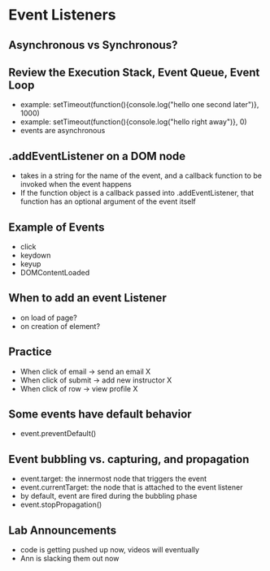 # Event Listeners

## Asynchronous vs Synchronous?

## Review the Execution Stack, Event Queue, Event Loop
- example: setTimeout(function(){console.log("hello one second later")}, 1000)
- example: setTimeout(function(){console.log("hello right away")}, 0)
- events are asynchronous

## .addEventListener on a DOM node
- takes in a string for the name of the event, and a callback function to be invoked when the event happens
- If the function object is a callback passed into .addEventListener, that function has an optional argument of the event itself

## Example of Events
- click
- keydown
- keyup
- DOMContentLoaded

## When to add an event Listener
- on load of page?
- on creation of element?

## Practice
- When click of email -> send an email X
- When click of submit -> add new instructor X
- When click of row -> view profile X

## Some events have default behavior
- event.preventDefault()

## Event bubbling vs. capturing, and propagation
- event.target: the innermost node that triggers the event
- event.currentTarget: the node that is attached to the event listener
- by default, event are fired during the bubbling phase
- event.stopPropagation()




## Lab Announcements
- code is getting pushed up now, videos will eventually
- Ann is slacking them out now
